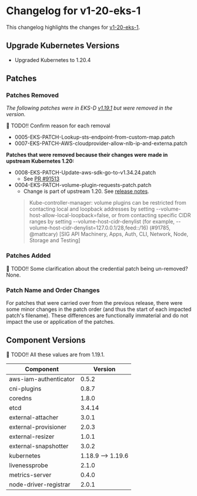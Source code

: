 # Changelog for v1-20-eks-1

This changelog highlights the changes for [v1-20-eks-1](https://github.com/aws/eks-distro/tree/v1-20-eks-1).

## Upgrade Kubernetes Versions

* Upgraded Kubernetes to 1.20.4

## Patches

### Patches Removed
_The following patches were in EKS-D [v1.19.1](https://github.com/aws/eks-distro/tree/v1-19-eks-1/projects/kubernetes/kubernetes/1-19/patches)
but were removed in the version._

🚨 TODO!! Confirm reason for each removal
* 0005-EKS-PATCH-Lookup-sts-endpoint-from-custom-map.patch
* 0007-EKS-PATCH-AWS-cloudprovider-allow-nlb-ip-and-externa.patch

**Patches that were removed because their changes were made in upstream Kubernetes 1.20:**
* 0008-EKS-PATCH-Update-aws-sdk-go-to-v1.34.24.patch
  * See [PR #91513](https://github.com/kubernetes/kubernetes/pull/91513)
* 0004-EKS-PATCH-volume-plugin-requests-patch.patch
  * Change is part of upstream 1.20. See [release notes](https://kubernetes.io/docs/setup/release/notes/#api-change).
  > Kube-controller-manager: volume plugins can be restricted from contacting local and loopback addresses by setting --volume-host-allow-local-loopback=false, or from contacting specific CIDR ranges by setting --volume-host-cidr-denylist (for example, --volume-host-cidr-denylist=127.0.0.1/28,feed::/16) (#91785, @mattcary) [SIG API Machinery, Apps, Auth, CLI, Network, Node, Storage and Testing]

### Patches Added
🚨 TODO!! Some clarification about the credential patch being un-removed?
None.

### Patch Name and Order Changes
For patches that were carried over from the previous release, there were some minor changes in the patch order (and thus
the start of each impacted patch's filename). These differences are functionally immaterial and do not impact the use or
application of the patches.

## Component Versions

🚨 TODO!! All these values are from 1.19.1.

| Component             | Version           |
|-----------------------|-------------------|
| aws-iam-authenticator | 0.5.2             |
| cni-plugins           | 0.8.7             |
| coredns               | 1.8.0             |
| etcd                  | 3.4.14            |
| external-attacher     | 3.0.1             |
| external-provisioner  | 2.0.3             |
| external-resizer      | 1.0.1             |
| external-snapshotter  | 3.0.2             |
| kubernetes            | 1.18.9 --> 1.19.6 |
| livenessprobe         | 2.1.0             |
| metrics-server        | 0.4.0             |
| node-driver-registrar | 2.0.1             |
